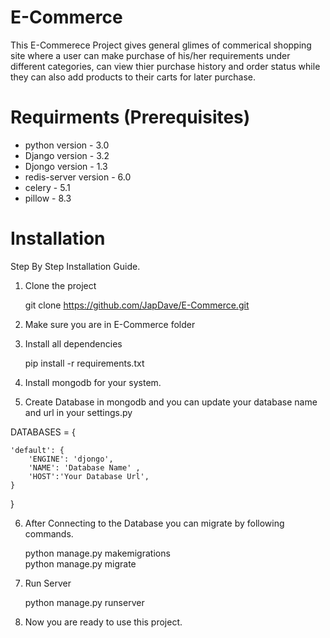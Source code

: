 # E-Commerce
This E-Commerece Project gives general glimes of commerical shopping site where a user can make purchase of his/her requirements under different categories, can view thier purchase history and order status while they can also add products to their carts for later purchase.

# Requirments (Prerequisites)
* python version - 3.0 
* Django version - 3.2
* Djongo version - 1.3
* redis-server version - 6.0
* celery - 5.1
* pillow - 8.3 


# Installation 

Step By Step Installation Guide.

1. Clone the project

   git clone https://github.com/JapDave/E-Commerce.git

2. Make sure you are in E-Commerce folder

3. Install all dependencies

   pip install -r requirements.txt

4. Install mongodb for your system.

5. Create Database in mongodb and you can update your database name and url in your settings.py 

  DATABASES = {

    'default': {
        'ENGINE': 'djongo',
        'NAME': 'Database Name' ,
        'HOST':'Your Database Url',        
    }
}

6. After Connecting to the Database you can migrate by following commands.

   python manage.py makemigrations  
   python manage.py migrate
  
7. Run Server

   python manage.py runserver

8. Now you are ready to use this project.
  